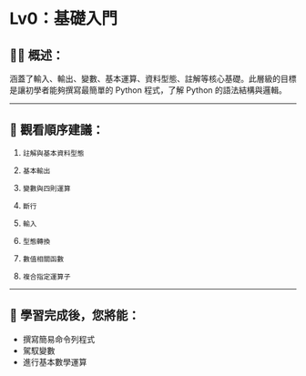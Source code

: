 # Lv0：基礎入門

## 👩‍💻 概述：

涵蓋了輸入、輸出、變數、基本運算、資料型態、註解等核心基礎。此層級的目標是讓初學者能夠撰寫最簡單的 Python 程式，了解 Python 的語法結構與邏輯。

---

## 👀 觀看順序建議：

1. `註解與基本資料型態`

2. `基本輸出`

3. `變數與四則運算`

4. `斷行`

5. `輸入`

6. `型態轉換`

7. `數值相關函數`

8. `複合指定運算子`

---

## 🎯 學習完成後，您將能：

* 撰寫簡易命令列程式
* 駕馭變數
* 進行基本數學運算